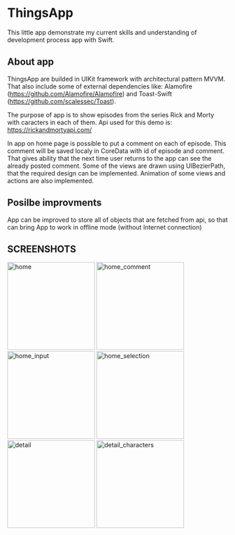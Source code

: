 # ThingsApp

This little app demonstrate my current skills and understanding of development process app with Swift.

## About app
ThingsApp are builded in UIKit framework with architectural pattern MVVM. That also include some of external dependencies like: Alamofire (https://github.com/Alamofire/Alamofire) and Toast-Swift (https://github.com/scalessec/Toast).

The purpose of app is to show episodes from the series Rick and Morty with caracters in each of them.
Api used for this demo is: https://rickandmortyapi.com/

In app on home page is possible to put a comment on each of episode. This comment will be saved localy in CoreData with id of episode and comment. 
That gives ability that the next time user returns to the app can see the already posted comment.
Some of the views are drawn using UIBezierPath, that the required design can be implemented.
Animation of some views and actions are also implemented.

## Posilbe improvments

App can be improved to store all of objects that are fetched from api, so that can bring App to work in offline mode (without Internet connection)

## SCREENSHOTS

<img src="https://github.com/1aleksandaraleksic/ThingsApp/assets/39316387/5b494ba6-3859-472f-9e81-739745e30309" alt="home" width="200"/>
<img src="https://github.com/1aleksandaraleksic/ThingsApp/assets/39316387/84b2f9d8-e1c5-4a60-a631-dd05a8e0ac91" alt="home_comment" width="200"/>
<img src="https://github.com/1aleksandaraleksic/ThingsApp/assets/39316387/1be97019-7292-4725-b175-3b0edd16e168" alt="home_input" width="200"/>

<img src="https://github.com/1aleksandaraleksic/ThingsApp/assets/39316387/223102b0-e33f-43bf-a8e0-2de014270626" alt="home_selection" width="200"/>
<img src="https://github.com/1aleksandaraleksic/ThingsApp/assets/39316387/a36240a0-d7e3-4521-b6d3-522c30295a59" alt="detail" width="200"/>
<img src="https://github.com/1aleksandaraleksic/ThingsApp/assets/39316387/e2298391-2906-4098-a237-36f1ec4684a1" alt="detail_characters" width="200"/>
